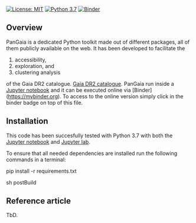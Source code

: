 [![License: MIT](https://img.shields.io/badge/License-MIT-blue.svg)](https://opensource.org/licenses/MIT)    [![Python 3.7](https://img.shields.io/badge/python-3.7-blue.svg)](https://www.python.org/downloads/release/python-370/)    [![Binder](https://mybinder.org/badge_logo.svg)](https://mybinder.org/v2/gh/hectorcanovas/PanGaia/master)

## Overview
PanGaia is a dedicated Python toolkit made out of different packages, all of them publicly available on the web. It has been developed to facilitate the

1) accessibility, 
2) exploration, and 
3) clustering analysis 

of the Gaia DR2 catalogue. [Gaia DR2 catalogue](https://gea.esac.esa.int/archive/). PanGaia run inside a [Jupyter notebook](https://jupyter.org/install) and it can be executed online via [Binder] (https://mybinder.org). To access to the online version simply click in the binder badge on top of this file.


## Installation

This code has been succesfully tested with Python 3.7 with both the [Jupyter notebook](https://jupyter.org/) and 
[Jupyter lab](https://jupyter.org/).

To ensure that all needed dependencies are installed run the following commands in a terminal:

pip install -r requirements.txt

sh postBuild


## Reference article
TbD.
